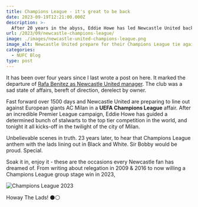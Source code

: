 ```yaml
---
title: Champions League - it's great to be back
date: 2023-09-19T12:21:00.000Z
description: >-
  After 20 years in the abyss, Eddie Howe has led Newcastle United back to the Champions League, and you can bet we'll enjoy it.
url: /2023/09/newcastle-champions-league/
image: ./images/newcastle-united-champions-league.png
image_alt: Newcastle United prepare for their Champions League tie against AC Milan.
categories:
  - NUFC Blog
type: post
---
```


It has been over four years since I last wrote a post on here. It marked the departure of [Rafa Benitez as Newcastle United manager](https://www.tynetime.com/2019/06/thank-you-rafa/). The club was a sad state of affairs, bereft of direction, derelect by owner.

Fast forward over 1500 days and Newcastle United are preparing to line out against European giants AC Milan in a **UEFA Champions League** affair. After an incredible Premier League campaign, Eddie Howe has guided a determined bunch of stalwarts to the top tier competition in the world, and tonight it all kicks-off in the twilight of the city of Milan.

Unbelievable scenes in truth. 23 years later, to hear that Champions League anthem with the lads lining out in Black and White. Sir Bobby would be proud. Special.

Soak it in, enjoy it - these are the occasions every Newcastle fan has dreamed of. From writing about relegation in 2009 & 2016 to now willing a Champions League group stage win in 2023,

![Champions League 2023](https://www.tynetime.com/images/champions-league-milan.jpg)

Howay The Lads! ⚫️⚪️
